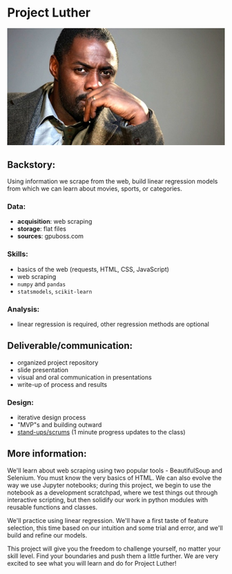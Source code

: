 # Project Luther
![](Luther.jpg)

## Backstory:

Using information we scrape from the web, build linear regression models from which we can learn about movies, sports, or categories.

### Data:

 * **acquisition**: web scraping
 * **storage**: flat files
 * **sources**: gpuboss.com
  

### Skills:

 * basics of the web (requests, HTML, CSS, JavaScript)
 * web scraping
 * `numpy` and `pandas`
 * `statsmodels`, `scikit-learn`


### Analysis:

 * linear regression is required, other regression methods are optional


## Deliverable/communication:

 * organized project repository
 * slide presentation
 * visual and oral communication in presentations
 * write-up of process and results


### Design:

 * iterative design process
 * "MVP"s and building outward
 * [stand-ups/scrums](https://en.wikipedia.org/wiki/Scrum_(software_development)) (1 minute progress updates to the class)


## More information:

We'll learn about web scraping using two popular tools - BeautifulSoup and Selenium. You must know the very basics of HTML. We can also evolve the way we use Jupyter notebooks; during this project, we begin to use the notebook as a development scratchpad, where we test things out through interactive scripting, but then solidify our work in python modules with reusable functions and classes.

We'll practice using linear regression. We'll have a first taste of feature selection, this time based on our intuition and some trial and error, and we'll build and refine our models.

This project will give you the freedom to challenge yourself, no matter your skill level. Find your boundaries and push them a little further. We are very excited to see what you will learn and do for Project Luther!
